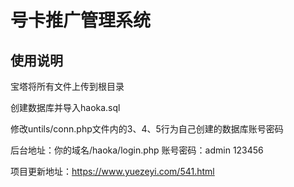 # 号卡推广管理系统

## 使用说明
宝塔将所有文件上传到根目录

创建数据库并导入haoka.sql

修改untils/conn.php文件内的3、4、5行为自己创建的数据库账号密码

后台地址：你的域名/haoka/login.php 
账号密码：admin 123456

项目更新地址：https://www.yuezeyi.com/541.html
